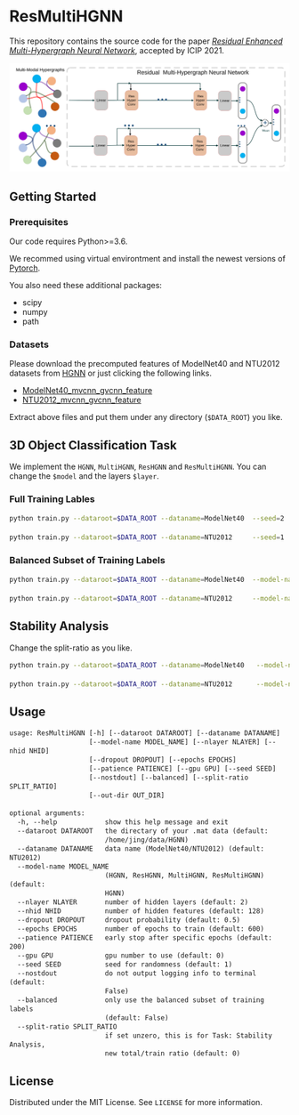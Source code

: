 # ResMultiHGNN

This repository contains the source code for the paper [_Residual Enhanced Multi-Hypergraph Neural Network_](https://arxiv.org/abs/2105.00490), accepted by ICIP 2021.


![](utils/MHGNNv2.svg)






## Getting Started

### Prerequisites

Our code requires Python>=3.6. 

We recommed using virtual environtment and  install the newest versions of  [Pytorch](https://pytorch.org/).


You also need these additional packages:

* scipy
* numpy
* path



### Datasets

Please download the precomputed features of ModelNet40 and NTU2012 datasets from [HGNN](https://github.com/iMoonLab/HGNN) or just clicking the following links.

- [ModelNet40_mvcnn_gvcnn_feature](https://drive.google.com/file/d/1euw3bygLzRQm_dYj1FoRduXvsRRUG2Gr/view?usp=sharing)
- [NTU2012_mvcnn_gvcnn_feature](https://drive.google.com/file/d/1Vx4K15bW3__JPRV0KUoDWtQX8sB-vbO5/view?usp=sharing)


Extract above files and put them under any directory (`$DATA_ROOT`) you like.

## 3D Object Classification Task

We implement the `HGNN`, `MultiHGNN`, `ResHGNN` and `ResMultiHGNN`. You can change the `$model` and the layers `$layer`.

### Full Training Lables

```sh
python train.py --dataroot=$DATA_ROOT --dataname=ModelNet40  --seed=2  --model-name=$model --nlayer=$layer; 

python train.py --dataroot=$DATA_ROOT --dataname=NTU2012     --seed=1  --model-name=$model --nlayer=$layer; 
```

### Balanced Subset of Training Labels

```sh
python train.py --dataroot=$DATA_ROOT --dataname=ModelNet40  --model-name=$model --nlayer=$layer --balanced; 

python train.py --dataroot=$DATA_ROOT --dataname=NTU2012     --model-name=$model --nlayer=$layer --balanced; 
```


## Stability Analysis

Change the split-ratio as you like.

```sh
python train.py --dataroot=$DATA_ROOT --dataname=ModelNet40   --model-name=$model --nlayer=$layer --split-ratio=4; 

python train.py --dataroot=$DATA_ROOT --dataname=NTU2012      --model-name=$model --nlayer=$layer --split-ratio=4; 
```

## Usage

```
usage: ResMultiHGNN [-h] [--dataroot DATAROOT] [--dataname DATANAME]
                    [--model-name MODEL_NAME] [--nlayer NLAYER] [--nhid NHID]
                    [--dropout DROPOUT] [--epochs EPOCHS]
                    [--patience PATIENCE] [--gpu GPU] [--seed SEED]
                    [--nostdout] [--balanced] [--split-ratio SPLIT_RATIO]
                    [--out-dir OUT_DIR]

optional arguments:
  -h, --help            show this help message and exit
  --dataroot DATAROOT   the directary of your .mat data (default:
                        /home/jing/data/HGNN)
  --dataname DATANAME   data name (ModelNet40/NTU2012) (default: NTU2012)
  --model-name MODEL_NAME
                        (HGNN, ResHGNN, MultiHGNN, ResMultiHGNN) (default:
                        HGNN)
  --nlayer NLAYER       number of hidden layers (default: 2)
  --nhid NHID           number of hidden features (default: 128)
  --dropout DROPOUT     dropout probability (default: 0.5)
  --epochs EPOCHS       number of epochs to train (default: 600)
  --patience PATIENCE   early stop after specific epochs (default: 200)
  --gpu GPU             gpu number to use (default: 0)
  --seed SEED           seed for randomness (default: 1)
  --nostdout            do not output logging info to terminal (default:
                        False)
  --balanced            only use the balanced subset of training labels
                        (default: False)
  --split-ratio SPLIT_RATIO
                        if set unzero, this is for Task: Stability Analysis,
                        new total/train ratio (default: 0)
```

## License

Distributed under the MIT License. See `LICENSE` for more information.



